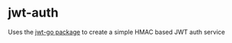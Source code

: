 # jwt-auth
Uses the [jwt-go package](https://github.com/dgrijalva/jwt-go) to create a simple HMAC based JWT auth service
